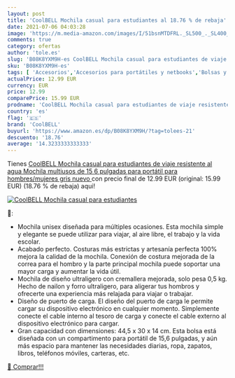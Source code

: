 ```yaml
---
layout: post
title: 'CoolBELL Mochila casual para estudiantes al 18.76 % de rebaja'
date: 2021-07-06 04:03:28
image: 'https://m.media-amazon.com/images/I/51bsnMTDFRL._SL500_._SL400_.jpg'
comments: true
category: ofertas
author: 'tole.es'
slug: 'B08K8YXM9H-es CoolBELL Mochila casual para estudiantes de viaje...'
sku: 'B08K8YXM9H-es'
tags: [ 'Accesorios','Accesorios para portátiles y netbooks','Bolsas y fundas para portátiles y netbooks','Informática','Mochilas para portátiles y netbooks','coolbell','mochila', ]
actualPrice: 12.99 EUR
currency: EUR
price: 12.99
comparePrice: 15.99 EUR
prodname: 'CoolBELL Mochila casual para estudiantes de viaje resistente al agua Mochila multiusos de 15 6 pulgadas para portátil para hombres/mujeres  gris nuevo '
country: 'es'
flag: '🇪🇸'
brand: 'CoolBELL'
buyurl: 'https://www.amazon.es/dp/B08K8YXM9H/?tag=tolees-21'
descuento: '18.76'
average: '14.3233333333333'
---
```


Tienes [CoolBELL Mochila casual para estudiantes de viaje resistente al agua Mochila multiusos de 15 6 pulgadas para portátil para hombres/mujeres  gris nuevo ](https://www.amazon.es/dp/B08K8YXM9H/?tag=tolees-21) con precio final de  12.99 EUR (original: 15.99 EUR) (18.76 %  de rebaja) aqui!

[![CoolBELL Mochila casual para estudiantes](https://m.media-amazon.com/images/I/51bsnMTDFRL._SL500_._SL400_.jpg)](https://www.amazon.es/dp/B08K8YXM9H/?tag=tolees-21)

🔎:

- Mochila unisex diseñada para múltiples ocasiones. Esta mochila simple y elegante se puede utilizar para viajar, al aire libre, el trabajo y la vida escolar.
- Acabado perfecto. Costuras más estrictas y artesanía perfecta 100% mejora la calidad de la mochila. Conexión de costura mejorada de la correa para el hombro y la parte principal mochila puede soportar una mayor carga y aumentar la vida útil.
- Mochila de diseño ultraligero con cremallera mejorada, solo pesa 0,5 kg. Hecho de nailon y forro ultraligero, para aligerar tus hombros y ofrecerte una experiencia más relajada para viajar o trabajar.
- Diseño de puerto de carga. El diseño del puerto de carga le permite cargar su dispositivo electrónico en cualquier momento. Simplemente conecte el cable interno al tesoro de carga y conecte el cable externo al dispositivo electrónico para cargar.
- Gran capacidad con dimensiones: 44,5 x 30 x 14 cm. Esta bolsa está diseñada con un compartimento para portátil de 15,6 pulgadas, y aún más espacio para mantener las necesidades diarias, ropa, zapatos, libros, teléfonos móviles, carteras, etc.

[🛒 Comprar!!!](https://www.amazon.es/dp/B08K8YXM9H/?tag=tolees-21)
